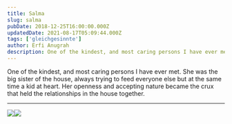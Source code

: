 ```yaml
---
title: Salma
slug: salma
pubDate: 2018-12-25T16:00:00.000Z
updatedDate: 2021-08-17T05:09:44.000Z
tags: ['gleichgesinnte']
author: Erfi Anugrah
description: One of the kindest, and most caring persons I have ever met. She was the big sister of the house, always trying to feed everyone else but at the same time a kid at heart. Her openness and accepting nature became the crux that held the relationships in the house together.
---
```


One of the kindest, and most caring persons I have ever met. She was the big sister of the house, always trying to feed everyone else but at the same time a kid at heart. Her openness and accepting nature became the crux that held the relationships in the house together.

---
![](https://erfianugrah.com/content/images/2021/08/Salma-1.jpg)![](https://erfianugrah.com/content/images/2021/08/Salma-2-1.jpg)
